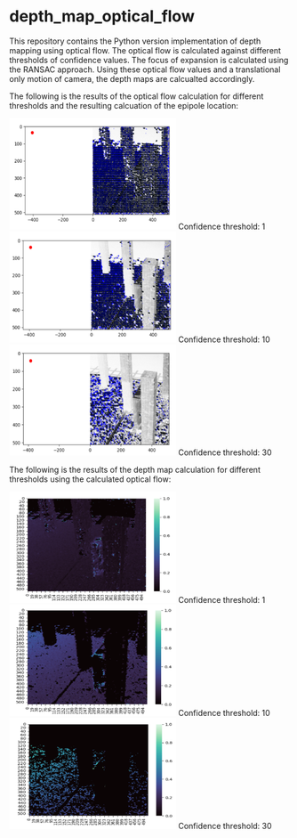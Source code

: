 # depth_map_optical_flow

This repository contains the Python version implementation of depth mapping using optical flow. The optical flow is calculated against different thresholds of confidence values. The focus of expansion is calculated using the RANSAC approach. Using these optical flow values and a translational only motion of camera, the depth maps are calcualted accordingly. 

The following is the results of the optical flow calculation for different thresholds and the resulting calcuation of the epipole location:

<img src="images/thres1.png?raw=true" width="300" height="200">
Confidence threshold: 1

<img src="images/thres10.png?raw=true" width="300" height="200">
Confidence threshold: 10

<img src="images/thres30.png?raw=true" width="300" height="200">
Confidence threshold: 30

The following is the results of the depth map calculation for different thresholds using the calculated optical flow:

<img src="images/dep1.png?raw=true" width="300" height="200">
Confidence threshold: 1

<img src="images/dep10.png?raw=true" width="300" height="200">
Confidence threshold: 10

<img src="images/dep30.png?raw=true" width="300" height="200">
Confidence threshold: 30
